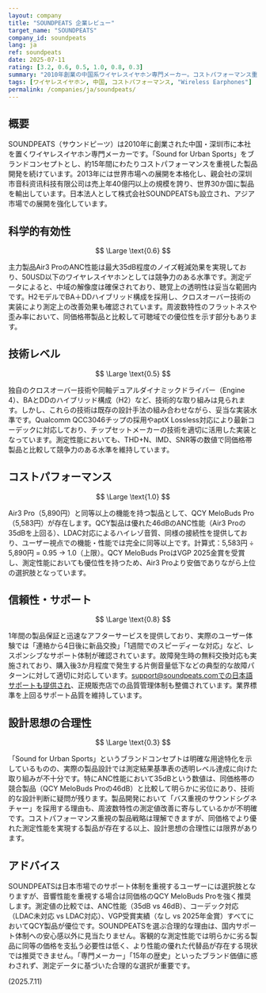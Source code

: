 ```yaml
---
layout: company
title: "SOUNDPEATS 企業レビュー"
target_name: "SOUNDPEATS"
company_id: soundpeats
lang: ja
ref: soundpeats
date: 2025-07-11
rating: [3.2, 0.6, 0.5, 1.0, 0.8, 0.3]
summary: "2010年創業の中国系ワイヤレスイヤホン専門メーカー。コストパフォーマンス重視の製品展開で価格帯5,000円～8,000円台を中心とし、ANC性能では競争力のある製品を提供している。"
tags: [ワイヤレスイヤホン, 中国, コストパフォーマンス, "Wireless Earphones"]
permalink: /companies/ja/soundpeats/
---
```


## 概要

SOUNDPEATS（サウンドピーツ）は2010年に創業された中国・深圳市に本社を置くワイヤレスイヤホン専門メーカーです。「Sound for Urban Sports」をブランドコンセプトとし、約15年間にわたりコストパフォーマンスを重視した製品開発を続けています。2013年には世界市場への展開を本格化し、親会社の深圳市音科资讯科技有限公司は売上年40億円以上の規模を誇り、世界30か国に製品を輸出しています。日本法人として株式会社SOUNDPEATSも設立され、アジア市場での展開を強化しています。

## 科学的有効性

$$ \Large \text{0.6} $$

主力製品Air3 ProのANC性能は最大35dB程度のノイズ軽減効果を実現しており、50USD以下のワイヤレスイヤホンとしては競争力のある水準です。測定データによると、中域の解像度は確保されており、聴覚上の透明性は妥当な範囲内です。H2モデルでBA＋DDハイブリッド構成を採用し、クロスオーバー技術の実装により測定上の改善効果も確認されています。周波数特性のフラットネスや歪み率において、同価格帯製品と比較して可聴域での優位性を示す部分もあります。

## 技術レベル

$$ \Large \text{0.5} $$

独自のクロスオーバー技術や同軸デュアルダイナミックドライバー（Engine 4）、BAとDDのハイブリッド構成（H2）など、技術的な取り組みは見られます。しかし、これらの技術は既存の設計手法の組み合わせながら、妥当な実装水準です。Qualcomm QCC3046チップの採用やaptX Lossless対応により最新コーデックに対応しており、チップセットメーカーの技術を適切に活用した実装となっています。測定性能においても、THD+N、IMD、SNR等の数値で同価格帯製品と比較して競争力のある水準を維持しています。

## コストパフォーマンス

$$ \Large \text{1.0} $$

Air3 Pro（5,890円）と同等以上の機能を持つ製品として、QCY MeloBuds Pro（5,583円）が存在します。QCY製品は優れた46dBのANC性能（Air3 Proの35dBを上回る）、LDAC対応によるハイレゾ音質、同様の接続性を提供しており、ユーザー視点での機能・性能では完全に同等以上です。計算式：5,583円 ÷ 5,890円 = 0.95 → 1.0（上限）。QCY MeloBuds ProはVGP 2025金賞を受賞し、測定性能においても優位性を持つため、Air3 Proより安価でありながら上位の選択肢となっています。

## 信頼性・サポート

$$ \Large \text{0.8} $$

1年間の製品保証と迅速なアフターサービスを提供しており、実際のユーザー体験では「連絡から4日後に新品交換」「1週間でのスピーディーな対応」など、レスポンシブなサポート体制が確認されています。故障発生時の無料交換対応も実施されており、購入後3か月程度で発生する片側音量低下などの典型的な故障パターンに対して適切に対応しています。support@soundpeats.comでの日本語サポートも提供され、正規販売店での品質管理体制も整備されています。業界標準を上回るサポート品質を維持しています。

## 設計思想の合理性

$$ \Large \text{0.3} $$

「Sound for Urban Sports」というブランドコンセプトは明確な用途特化を示しているものの、実際の製品設計では測定結果基準表の透明レベル達成に向けた取り組みが不十分です。特にANC性能において35dBという数値は、同価格帯の競合製品（QCY MeloBuds Proの46dB）と比較して明らかに劣位にあり、技術的な設計判断に疑問が残ります。製品開発において「バス重視のサウンドシグネチャー」を採用する理由も、周波数特性の測定値改善に寄与しているかが不明確です。コストパフォーマンス重視の製品戦略は理解できますが、同価格でより優れた測定性能を実現する製品が存在する以上、設計思想の合理性には限界があります。

## アドバイス

SOUNDPEATSは日本市場でのサポート体制を重視するユーザーには選択肢となりますが、音響性能を重視する場合は同価格のQCY MeloBuds Proを強く推奨します。測定値の比較では、ANC性能（35dB vs 46dB）、コーデック対応（LDAC未対応 vs LDAC対応）、VGP受賞実績（なし vs 2025年金賞）すべてにおいてQCY製品が優位です。SOUNDPEATSを選ぶ合理的な理由は、国内サポート体制への安心感以外に見当たりません。客観的な測定性能では明らかに劣る製品に同等の価格を支払う必要性は低く、より性能の優れた代替品が存在する現状では推奨できません。「専門メーカー」「15年の歴史」といったブランド価値に惑わされず、測定データに基づいた合理的な選択が重要です。

(2025.7.11)